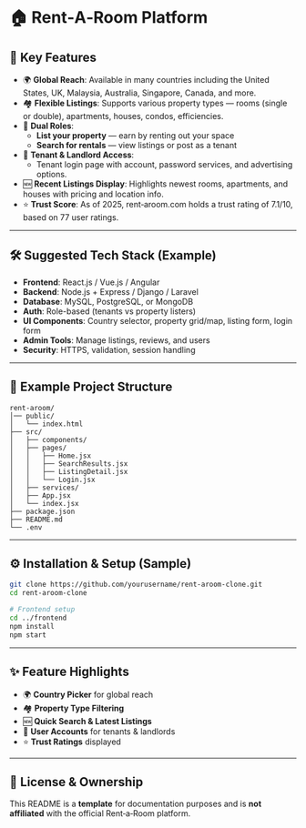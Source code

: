 # 🏠 Rent‑A‑Room Platform

## 🌟 Key Features

- 🌍 **Global Reach**: Available in many countries including the United States, UK, Malaysia, Australia, Singapore, Canada, and more.  
- 🏘 **Flexible Listings**: Supports various property types — rooms (single or double), apartments, houses, condos, efficiencies.  
- 🔑 **Dual Roles**:
  - **List your property** — earn by renting out your space  
  - **Search for rentals** — view listings or post as a tenant  
- 👤 **Tenant & Landlord Access**:
  - Tenant login page with account, password services, and advertising options.  
- 🆕 **Recent Listings Display**: Highlights newest rooms, apartments, and houses with pricing and location info.  
- ⭐ **Trust Score**: As of 2025, rent‑aroom.com holds a trust rating of 7.1/10, based on 77 user ratings.  

---

## 🛠 Suggested Tech Stack (Example)

- **Frontend**: React.js / Vue.js / Angular  
- **Backend**: Node.js + Express / Django / Laravel  
- **Database**: MySQL, PostgreSQL, or MongoDB  
- **Auth**: Role-based (tenants vs property listers)  
- **UI Components**: Country selector, property grid/map, listing form, login form  
- **Admin Tools**: Manage listings, reviews, and users  
- **Security**: HTTPS, validation, session handling  

---

## 📂 Example Project Structure

```
rent-aroom/
│── public/
│   └── index.html
├── src/
│   ├── components/
│   ├── pages/
│   │   ├── Home.jsx
│   │   ├── SearchResults.jsx
│   │   ├── ListingDetail.jsx
│   │   └── Login.jsx
│   ├── services/
│   ├── App.jsx
│   └── index.jsx
├── package.json
├── README.md
└── .env
```

---

## ⚙️ Installation & Setup (Sample)

```bash
git clone https://github.com/yourusername/rent-aroom-clone.git
cd rent-aroom-clone

# Frontend setup
cd ../frontend
npm install
npm start
```

---

## ✨ Feature Highlights

- 🌍 **Country Picker** for global reach  
- 🏘 **Property Type Filtering**  
- 🆕 **Quick Search & Latest Listings**  
- 👤 **User Accounts** for tenants & landlords  
- ⭐ **Trust Ratings** displayed  

---

## 📜 License & Ownership

This README is a **template** for documentation purposes and is **not affiliated** with the official Rent‑a‑Room platform.
